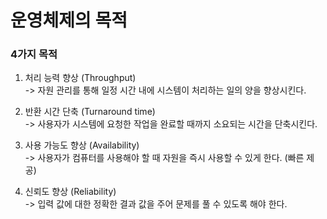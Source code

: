 # 운영체제의 목적
### 4가지 목적
1. 처리 능력 향상 (Throughput)  
-> 자원 관리를 통해 일정 시간 내에 시스템이 처리하는 일의 양을 향상시킨다.  

2. 반환 시간 단축 (Turnaround time)  
-> 사용자가 시스템에 요청한 작업을 완료할 때까지 소요되는 시간을 단축시킨다.

3. 사용 가능도 향상 (Availability)  
-> 사용자가 컴퓨터를 사용해야 할 때 자원을 즉시 사용할 수 있게 한다. (빠른 제공)

4. 신뢰도 향상 (Reliability)  
-> 입력 값에 대한 정확한 결과 값을 주어 문제를 풀 수 있도록 해야 한다.
